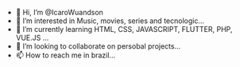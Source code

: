 - 👋 Hi, I’m @IcaroWuandson
- 👀 I’m interested in Music, movies, series and tecnologic...
- 🌱 I’m currently learning  HTML, CSS, JAVASCRIPT, FLUTTER, PHP, VUE.JS ...
- 💞️ I’m looking to collaborate on persobal projects...
- 📫 How to reach me in brazil...
